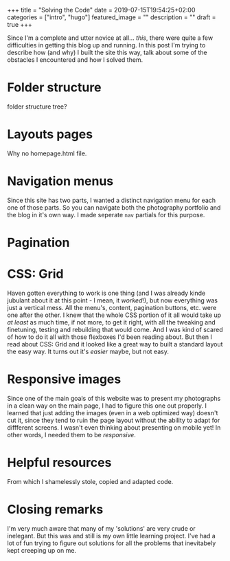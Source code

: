 +++
title =  "Solving the Code"
date = 2019-07-15T19:54:25+02:00
categories = ["intro", "hugo"]
featured_image = ""
description = ""
draft = true
+++

Since I'm a complete and utter novice at all... *this*, there were quite a few difficulties in getting this blog up and running. In this post I'm trying to describe how (and why) I built the site this way, talk about some of the obstacles I encountered and how I solved them.

Folder structure
================

folder structure tree?

Layouts pages
=============
Why no homepage.html file.

Navigation menus
================
Since this site has two parts, I wanted a distinct navigation menu for each one of those parts. So you can navigate both the photography portfolio and the blog in it's own way. I made seperate `nav` partials for this purpose.

Pagination
==========

CSS: Grid
=========
Haven gotten everything to work is one thing (and I was already kinde jubulant about it at this point - I mean, it *worked*!), but now everything was just a vertical mess. All the menu's, content, pagination buttons, etc. were one after the other.
I knew that the whole CSS portion of it all would take up *at least* as much time, if not more, to get it right, with all the tweaking and finetuning, testing and rebuilding that would come. And I was kind of scared of how to do it all with those flexboxes I'd been reading about.
But then I read about CSS: Grid and it looked like a great way to built a standard layout the easy way. It turns out it's *easier* maybe, but not easy.

Responsive images
=================
Since one of the main goals of this website was to present my photographs in a clean way on the main page, I had to figure this one out properly. I learned that just adding the images (even in a web optimized way) doesn't cut it, since they tend to ruin the page layout without the ability to adapt for diffferent screens. I wasn't even thinking about presenting on mobile yet! In other words, I needed them to be *responsive*.

Helpful resources
=================
From which I shamelessly stole, copied and adapted code.

Closing remarks
===============
I'm very much aware that many of my 'solutions' are very crude or inelegant. But this was and still is my own little learning project. I've had a lot of fun trying to figure out solutions for all the problems that inevitabely kept creeping up on me. 